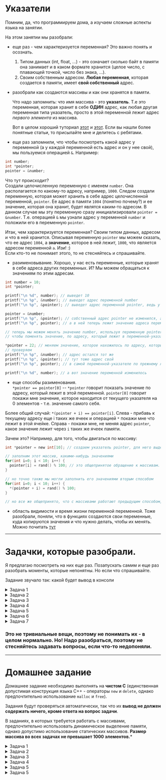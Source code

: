 # Указатели

Помним, да, что программируем дома, а изучаем сложные аспекты языка на занятии.

На этом занятии мы разобрали:
- еще раз - чем характеризуется переменная? Это важно понять и осознать.
  1. Типом данных (int, float, ...) - это означает сколько байт в памяти она занимает и в каком формате хранится (целое число, с плавающей точкой, число без знака, ...).  
  2. Своим собственным адресом. **Любая переменная**, которая создается в памяти, имеет **свой собственный** адрес.

- разобрали как создаются массивы и как они хранятся в памяти.

  Что надо запомнить: что имя массива - это **указатель**. Т.е это переменная, которая хранит в себе **ОДИН** адрес, как любая другая переменная типа указатель, просто в этой переменной лежит адрес *первого элемента* из массива.

  Вот в целом хороший туториал [этот](http://www.itmathrepetitor.ru/s-lekciya-2-ukazateli-staticheskie-i-din/) и [этот](https://code-live.ru/post/cpp-arrays/). Если вы нашли более понятные статьи, то присылайте мне и делитесь с ребятами.

- еще раз запомнили, что чтобы посмотреть какой адрес у переменной (а у каждой переменной есть адрес и он у нее свой), мы пользуемся операцией `&`. Например:
```c
int number;
int *pointer;
pointer = &number;
```
Что тут происходит?  
Cоздали целочисленную переменную с именем `number`. Она располагается по какому-то адресу, например, `1000`. Следом создали переменную, которая может хранить в себе адрес целочисленной переменной, `pointer`. Ее адрес в памяти `1004` (понятно почему?) и ее значение, которая она хранит, будет являтся каким-то адресом. В данном случае мы эту переменную сразу инициализировали `pointer = &number`. Т.е. операцией `&` мы узнали адрес у переменной `number` и положили его в переменную `pointer`.

  Итак, чем характеризуется переменная? Своим типом данных, адресом и что в ней хранится. Описывая переменную `pointer` мы можем сказать, что ее адрес `1004`, а **значение**, которое в ней лежит, `1000`, что является адресом переменной `a`. Изи! :)  
  Если кто-то не понимает этого, то не стесняйтесь и спрашивайте.

- разименовывание. Хорошо, у нас есть переменные, которые хранят в себе адреса других переменных. И? Мы можем обращаться к значениям по этим адресам.

```c
int number = 10;
int *pointer;

printf("\n %d", number); // выведет 10
printf("\n %p", &number); // выведет адрес переменной number
printf("\n %p", &pointer); // выведет адрес переменной pointer, ведь у нее он свой собственный

pointer = &number;
printf("\n %p", &pointer); // собственный адрес pointer не изменился, а вот ее значение?
printf("\n %p", pointer); // а в ней теперь лежит значение адреса переменной number

// теперь мы можем менять значение number, используя переменную pointer
// чтобы поменять значение, по адресу, который лежит в переменной-указателе, мы используем операцию разименования - *

*pointer = 22; // меняем значение, которое нахожилось по адресу, который лежал в pointer
// проверяем
printf("\n %p", &number); // адрес остался тот же
printf("\n %p", &pointer); // тут тоже адрес свой
printf("\n %p", pointer); // в самой переменной-указателе по прежнему лежит адрес переменной number

printf("\n %d", number); // а вот значение переменной изменилось
```

- еще способы разименования.  
`*pointer == pointer[0]` -- `*pointer` говорит показать значение по адресу, который лежит в этой переменной. `pointer[0]` говорит покажи мне значение, которое находится от текущего указателя на 0 элементов - т.е. значение самого себя.

Более общий случай: `*(pointer + i) == pointer[i]`. Слева - прибавь к текущему адресу еще i таких же ячеек и операцией `*` покажи мне что лежит в этой ячейке. Справа - покажи мне, не меняя адрес `pointer`, какое значение лежит через `i` таких же ячеек памяти.

Зачем это?
Например, для того, чтобы двигаться по массиву:

```c
int *pointer = new int[10]; // создаем указатель pointer, для него выделяем память из 10 элементов по 4 байта. И в значение ячейки pointer кладем адрес первого элемента из этой выделенной области.

// заполним этот массив, какими-нибудь значениями
for(int i=0; i < 10; i++) {
  pointer[i] = rand() % 100; // это общепринятое обращение к массивам.
}

// но точно также мы могли заполнить его значениями вторым способом
for(int i=0; i < 10; i++) {
  *(pointer + i) = rand() % 100;
}

// но все же общепринято, что с массивами работают предыдущим способом, но если встретите такое, что не думайте, что это ошибка
```

- область видимости и время жизни переменной переменной.
Тоже разобрали, поняли, что в функциях создаются свои переменные, куда копируются значения и что нужно делать, чтобы их менять. Можно почитать [тут](http://mycpp.ru/cpp/book/c08.html)

---
# Задачки, которые разобрали.
Я предлагаю посмотреть на них еще раз. Позапускать самим и еще раз разобрать моменты, которые непонятны. Но если что спрашивайте.

Задание звучало так: какой будет вывод в консоли
<details><summary>Задача 1</summary>

```c
#include "stdafx.h"
#include <stdio.h>

void fun(int x) {
	x = 30;
}


int main() {

	int y = 20;
	fun(y);
	printf("%d", y);

	return 0;
}
```
</details>

<details><summary>Задача 2</summary>

```c
#include "stdafx.h"
#include <stdio.h>


int main() {

	int arri[] = { 1, 2, 3 };
	int *ptri = arri;

	char arrc[] = { 1, 2, 3 };
	char *ptrc = arrc;

	printf("sizeof arri[] = %d \n", sizeof(arri));
	printf("sizeof ptri[] = %d \n", sizeof(ptri));

	printf("sizeof arri[] = %d \n", sizeof(arrc));
	printf("sizeof ptri[] = %d \n", sizeof(ptrc));

	return 0;
}
```
</details>


<details><summary>Задача 3</summary>

```c
#include "stdafx.h"
#include <stdio.h>


int main() {

	float arr[5] = { 12.5, 10.0, 13.5, 90.5, 0.5 };
	float *ptr1 = &arr[0];
	float *ptr2 = ptr1 + 3;

	printf("%f ", *ptr2);
	printf("%d", ptr2 - ptr1);

	return 0;
}
```
</details>

<details><summary>Задача 4</summary>

```c
#include "stdafx.h"
#include <stdio.h>


int main() {

	char *ptr = "SiBears Security School";
	printf("%c \n", *&*&*ptr);

	return 0;
}
```
</details>

<details><summary>Задача 5</summary>

```c
#include "stdafx.h"
#include <stdio.h>

void fun(int *p) {
	int q = 10;
	p = &q;
}

int main() {

	int number = 20;
	int *p = &number;
	fun(p);
	printf("%d", *p);

	return 0;
}
```
</details>

<details><summary>Задача 6</summary>

```c
#include "stdafx.h"
#include <stdio.h>

#define R 10
#define C 20

int main() {

	int (*p)[R][C];
	printf("%d", sizeof(*p));

	return 0;
}
```
</details>

<details><summary>Задача 7</summary>

```c
#include "stdafx.h"
#include <stdio.h>

void f(char**);

int main() {
	char *argv[] = {"ab", "cd", "ef", "gh", "ij", "kl"};
	f(argv);

	return 0;
}

void f(char **p) {
	char *t;
	t = (p += sizeof(int))[-1];
	printf("%s\n", t);
}
```
</details>

### Это не тривиальные вещи, поэтому не понимать их - в целом нормально. Но! Надо разобраться, поэтому не стесняйтесь задавать вопросы, если что-то недопоняли.

---
# Домашнее задание
Домашнее задание необходимо выполнять на **чистом C** (единственная допустимая конструкция языка С++ - операторы `new` и `delete`, однако предпочтительно использование `malloc` и `free`).

Задания будут проверяться автоматически, так что их **вывод не должен содержать ничего, кроме ответа на вопрос задачи**.

В заданиях, в которых требуется работать с массивами, предпочтительно использовать динамическое выделение памяти, однако допустимо использование статических массивов. **Размер массива во всех задачах не превышает 1000 элементов.***

<details><summary>Задача 1</summary>

Прошло `k` секунд с начала суток, вычислить сколько прошло часов и минут (считаются минуты неполного часа).

Например
	
	Input: 	3700 
	Output: 1 1

</details>

<details><summary>Задача 2</summary>
	
Дано целое число `k` от 1 до 180. Вывести цифру, находящуюся на k-ом месте в последовательности `1011121314...979899`

</details>

<details><summary>Задача 3</summary>

Написать функцию поиска заданного элемента Х в упорядоченном массиве (возвращает номер или -1, если не найден).

(Пользователь вводит: X, n, <элементы массива>)

Например
	
	Input: 	3 3 3 5 8 
	Output: 0
	
	Input: 	13 7 1 2 3 4 5 6 7
	Output: -1

</details>

<details><summary>Задача 4</summary>
	
Вводятся ненулевые целые числа, признак завершения ввода - число 0, которое в набор чисел не входит. 
   
Вывести (только сами значения):
   1. Количество чисел, принадлежащих диапазону `[5, 10]`.
   2. Количество чисел, не принадлежащих диапазону `[3, 7]`.
   3. Количество трёхзначных чисел.
   4. Произведение введённых чисел.
   5. Среднее арифметическое нечётных чисел (вещественное число).
   6. `y`, если среди введённых было число `5`, иначе `n`.
   7. Номер (начиная с `1`) первого элемента, большего `10`; при отсутствии, вывести `-1`.
   8. `-1`, если введённые числа образуют возрастающую последовательность;
      иначе - номер первого элемента, нарушающего закономерность.
   9. Максимальное число
   10.Минимальное число.

</details>

<details><summary>Задача 5</summary>

Cформировать массив указателей на начала слов в строке. 
Словом считаем последовательность латинских букв.
   
Вывести: указатель на начало строки, полученный набор указателей (через пробелы). Для вывода указателей стоит воспользоваться спецификатором командной строки `%p`.

</details>

<details><summary>Задача 5</summary>

Программа фильтрации ввода по ключевому слову в определённой позиции.

Задача: считать из стандартного потока ввода (stdin) список имён (Фамилия Имя, для примера см [генератор имён](http://listofrandomnames.com/index.cfm)).

Для имени, переданного программе **в качестве аргумента** (см [тут](https://ru.wikibooks.org/wiki/%D0%AF%D0%B7%D1%8B%D0%BA_%D0%A1%D0%B8_%D0%B2_%D0%BF%D1%80%D0%B8%D0%BC%D0%B5%D1%80%D0%B0%D1%85/%D0%98%D1%81%D0%BF%D0%BE%D0%BB%D1%8C%D0%B7%D0%BE%D0%B2%D0%B0%D0%BD%D0%B8%D0%B5_%D0%B0%D1%80%D0%B3%D1%83%D0%BC%D0%B5%D0%BD%D1%82%D0%BE%D0%B2_%D0%BA%D0%BE%D0%BC%D0%B0%D0%BD%D0%B4%D0%BD%D0%BE%D0%B9_%D1%81%D1%82%D1%80%D0%BE%D0%BA%D0%B8)), вывести из списка только ФИО содержащие введённое имя.

Допускается использование функций стандартной библиотеки.

Программа не должна выводить строки, в которых с заданным именем совпадает фамилия.
</details>
